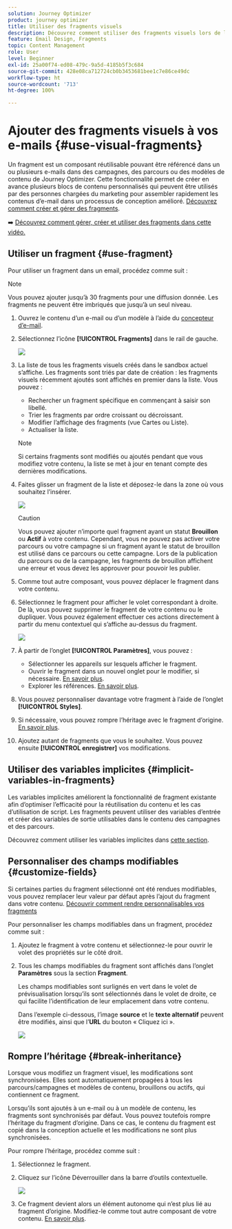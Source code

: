 ```yaml
---
solution: Journey Optimizer
product: journey optimizer
title: Utiliser des fragments visuels
description: Découvrez comment utiliser des fragments visuels lors de la création d’e-mails dans des campagnes et des parcours Journey Optimizer.
feature: Email Design, Fragments
topic: Content Management
role: User
level: Beginner
exl-id: 25a00f74-ed08-479c-9a5d-4185b5f3c684
source-git-commit: 428e08ca712724cb0b3453681bee1c7e86ce49dc
workflow-type: ht
source-wordcount: '713'
ht-degree: 100%

---
```


# Ajouter des fragments visuels à vos e-mails {#use-visual-fragments}

Un fragment est un composant réutilisable pouvant être référencé dans un ou plusieurs e-mails dans des campagnes, des parcours ou des modèles de contenu de Journey Optimizer. Cette fonctionnalité permet de créer en avance plusieurs blocs de contenu personnalisés qui peuvent être utilisés par des personnes chargées du marketing pour assembler rapidement les contenus d’e-mail dans un processus de conception amélioré. [Découvrez comment créer et gérer des fragments](../content-management/fragments.md).

➡️ [Découvrez comment gérer, créer et utiliser des fragments dans cette vidéo.](../content-management/fragments.md#video-fragments)

## Utiliser un fragment {#use-fragment}

Pour utiliser un fragment dans un email, procédez comme suit :

>[!NOTE]
>
>Vous pouvez ajouter jusqu’à 30 fragments pour une diffusion donnée. Les fragments ne peuvent être imbriqués que jusqu’à un seul niveau.


1. Ouvrez le contenu d’un e-mail ou d’un modèle à l’aide du [concepteur d’e-mail](get-started-email-design.md).

1. Sélectionnez l’icône **[!UICONTROL Fragments]** dans le rail de gauche.

   ![](assets/fragments-in-designer.png)

1. La liste de tous les fragments visuels créés dans le sandbox actuel s’affiche. Les fragments sont triés par date de création : les fragments visuels récemment ajoutés sont affichés en premier dans la liste. Vous pouvez :

   * Rechercher un fragment spécifique en commençant à saisir son libellé.
   * Trier les fragments par ordre croissant ou décroissant.
   * Modifier l’affichage des fragments (vue Cartes ou Liste).
   * Actualiser la liste.

   >[!NOTE]
   >
   >Si certains fragments sont modifiés ou ajoutés pendant que vous modifiez votre contenu, la liste se met à jour en tenant compte des dernières modifications.

1. Faites glisser un fragment de la liste et déposez-le dans la zone où vous souhaitez l’insérer.

   ![](assets/fragment-insert.png)

   >[!CAUTION]
   >
   >Vous pouvez ajouter n’importe quel fragment ayant un statut **Brouillon** ou **Actif** à votre contenu. Cependant, vous ne pouvez pas activer votre parcours ou votre campagne si un fragment ayant le statut de brouillon est utilisé dans ce parcours ou cette campagne. Lors de la publication du parcours ou de la campagne, les fragments de brouillon affichent une erreur et vous devez les approuver pour pouvoir les publier.

1. Comme tout autre composant, vous pouvez déplacer le fragment dans votre contenu.

1. Sélectionnez le fragment pour afficher le volet correspondant à droite. De là, vous pouvez supprimer le fragment de votre contenu ou le dupliquer. Vous pouvez également effectuer ces actions directement à partir du menu contextuel qui s’affiche au-dessus du fragment.

   ![](assets/fragment-right-pane.png)

1. À partir de l’onglet **[!UICONTROL Paramètres]**, vous pouvez :

   * Sélectionner les appareils sur lesquels afficher le fragment.
   * Ouvrir le fragment dans un nouvel onglet pour le modifier, si nécessaire. [En savoir plus](../content-management/fragments.md#edit-fragments).
   * Explorer les références. [En savoir plus](../content-management/fragments.md#explore-references).

1. Vous pouvez personnaliser davantage votre fragment à l’aide de l’onglet **[!UICONTROL Styles]**.

1. Si nécessaire, vous pouvez rompre l’héritage avec le fragment d’origine. [En savoir plus](#break-inheritance).

1. Ajoutez autant de fragments que vous le souhaitez. Vous pouvez ensuite **[!UICONTROL enregistrer]** vos modifications.

## Utiliser des variables implicites {#implicit-variables-in-fragments}

Les variables implicites améliorent la fonctionnalité de fragment existante afin d’optimiser l’efficacité pour la réutilisation du contenu et les cas d’utilisation de script. Les fragments peuvent utiliser des variables d’entrée et créer des variables de sortie utilisables dans le contenu des campagnes et des parcours.

Découvrez comment utiliser les variables implicites dans [cette section](../personalization/use-expression-fragments.md#implicit-variables).

## Personnaliser des champs modifiables {#customize-fields}

Si certaines parties du fragment sélectionné ont été rendues modifiables, vous pouvez remplacer leur valeur par défaut après l’ajout du fragment dans votre contenu. [Découvrir comment rendre personnalisables vos fragments](../content-management/customizable-fragments.md)

Pour personnaliser les champs modifiables dans un fragment, procédez comme suit :

1. Ajoutez le fragment à votre contenu et sélectionnez-le pour ouvrir le volet des propriétés sur le côté droit.

1. Tous les champs modifiables du fragment sont affichés dans l’onglet **Paramètres** sous la section **Fragment**.

   Les champs modifiables sont surlignés en vert dans le volet de prévisualisation lorsqu’ils sont sélectionnés dans le volet de droite, ce qui facilite l’identification de leur emplacement dans votre contenu.

   Dans l’exemple ci-dessous, l’image **source** et le **texte alternatif** peuvent être modifiés, ainsi que l’**URL** du bouton « Cliquez ici ».

   ![](assets/fragment-editable.png)

## Rompre l’héritage {#break-inheritance}

Lorsque vous modifiez un fragment visuel, les modifications sont synchronisées. Elles sont automatiquement propagées à tous les parcours/campagnes et modèles de contenu, brouillons ou actifs, qui contiennent ce fragment.

Lorsqu’ils sont ajoutés à un e-mail ou à un modèle de contenu, les fragments sont synchronisés par défaut. Vous pouvez toutefois rompre l’héritage du fragment d’origine. Dans ce cas, le contenu du fragment est copié dans la conception actuelle et les modifications ne sont plus synchronisées.

Pour rompre l’héritage, procédez comme suit :

1. Sélectionnez le fragment.

1. Cliquez sur l’icône Déverrouiller dans la barre d’outils contextuelle.

   ![](assets/fragment-break-inheritance.png)

1. Ce fragment devient alors un élément autonome qui n’est plus lié au fragment d’origine. Modifiez-le comme tout autre composant de votre contenu. [En savoir plus](content-components.md).
